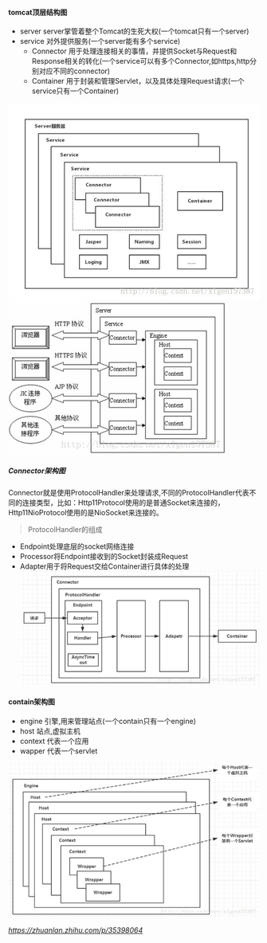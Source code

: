 #### tomcat顶层结构图
+ server server掌管着整个Tomcat的生死大权(一个tomcat只有一个server)
+ service 对外提供服务(一个server能有多个service)
   + Connector 用于处理连接相关的事情，并提供Socket与Request和Response相关的转化(一个service可以有多个Connector,如https,http分别对应不同的connector)
   + Container 用于封装和管理Servlet，以及具体处理Request请求(一个service只有一个Container)


![tomcat](https://github.com/tinysKai/JavaNode/blob/master/image/article/java/tomcat.jpg)  
![tomcat-connect](https://github.com/tinysKai/JavaNode/blob/master/image/article/java/tomcat-connect.jpg)

##### Connector架构图
Connector就是使用ProtocolHandler来处理请求,不同的ProtocolHandler代表不同的连接类型，比如：Http11Protocol使用的是普通Socket来连接的，Http11NioProtocol使用的是NioSocket来连接的。  
>ProtocolHandler的组成
+ Endpoint处理底层的socket网络连接
+ Processor将Endpoint接收到的Socket封装成Request
+ Adapter用于将Request交给Container进行具体的处理
![connector](https://github.com/tinysKai/JavaNode/blob/master/image/article/java/connector.jpg)


#### contain架构图
+ engine 引擎,用来管理站点(一个contain只有一个engine)
+ host   站点,虚拟主机
+ context 代表一个应用
+ wapper  代表一个servlet  

![contain](https://github.com/tinysKai/JavaNode/blob/master/image/article/java/contain.jpg)

*https://zhuanlan.zhihu.com/p/35398064*